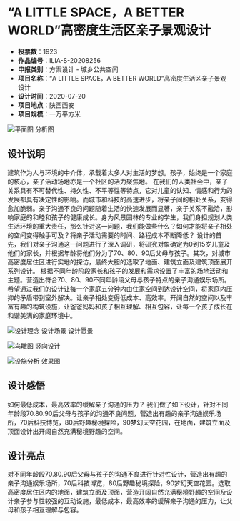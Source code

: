 # “A LITTLE SPACE，A BETTER WORLD”高密度生活区亲子景观设计 
- **投票数**：1923
- **作品编号**：ILIA-S-20208256
- **申报类别**：方案设计 - 城乡公共空间
- **项目名称**：“A LITTLE SPACE，A BETTER WORLD”高密度生活区亲子景观设计
- **设计时间**：2020-07-20
- **项目地点**：陕西西安
- **项目规模**：一万平方米

![平面图 分析图](f0b934726e6b0c70230d7ae63aff93b5.jpg)


## 设计说明

建筑作为人与环境的中介体，承载着太多人对生活的梦想。孩子，始终是一个家庭的核心，亲子活动场地亦是一个社区的活力聚焦地。
在我们的人类社会中，亲子关系具有不可替代性、持久性、不平等性等特点，它对儿童的认知、情感和行为的发展都具有决定性的影响。而城市和科技的高速进步，将亲子间的相处关系，变得愈加脆弱。亲子沟通不良的问题随着生活的快速发展而显著，亲子关系不融洽，影响家庭的和睦和孩子的健康成长。身为风景园林的专业的学生，我们身担规划人类生活环境的重大责任，那么针对这一问题，我们能做些什么？如何才能将亲子相处的空间变得触手可及？将亲子活动需要的时间、路程成本不断降低？
设计的首先，我们对亲子沟通这一问题进行了深入调研，将研究对象确定为0到15岁儿童及他们的家长，并根据年龄将他们分为了70、80、90后父母与孩子。其次，对城市高密度居住区进行实地的探访，最终大胆的选取了地面、建筑立面及建筑顶面展开系列设计。
根据不同年龄阶段家长和孩子的发展和需求设置了丰富的场地活动和主题。营造出符合70、80、90不同年龄段父母与孩子特点的亲子沟通娱乐场所。希望通过我们的设计让每一个家庭五分钟内由住家空间到达设计空间，将家庭内压抑的矛盾带到室外解决。让亲子相处变得低成本、高效率。开阔自然的空间以及丰富有趣的构筑设施，让爸爸妈妈和孩子相互理解、相互包容，让每一个孩子成长在和谐美满的家庭环境中。

![设计理念 设计场景 设计愿景](34add105561404236c70f9921c427e9b.jpg)



![鸟瞰图 竖向设计](f5ed1e92b7468ad8d51fe3d303bcb2fd.jpg)



![设施分析 效果图](e1c34ea607590c1fcb8a0e12246c8ec2.jpg)


## 设计感悟

如何最低成本，最高效率的缓解亲子沟通的压力？ 我们做了如下设计，针对不同年龄段70.80.90后父母与孩子的沟通不良问题，营造出有趣的亲子沟通娱乐场所，70后科技博览，80后野趣秘境探险，90梦幻天空花园，在地面，建筑立面及顶面设计出开阔自然充满秘境野趣的空间。
## 设计亮点

对不同年龄段70.80.90后父母与孩子的沟通不良进行针对性设计，营造出有趣的亲子沟通娱乐场所，70后科技博览，80后野趣秘境探险，90梦幻天空花园。选取高密度居住区内的地面，建筑立面及顶面，营造开阔自然充满秘境野趣的空间及设计亲子参与性较强的互动设施，最低成本，最高效率的缓解亲子沟通的压力，让父母和孩子相互理解与包容。
